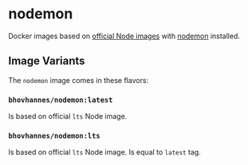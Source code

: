 # nodemon

Docker images based on [official Node images](https://hub.docker.com/_/node) with [nodemon](https://github.com/remy/nodemon) installed.

## Image Variants

The `nodemon` image comes in these flavors: 

### `bhovhannes/nodemon:latest`
Is based on official `lts` Node image.

### `bhovhannes/nodemon:lts`
Is based on official `lts` Node image. Is equal to `latest` tag.
